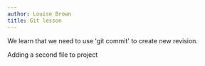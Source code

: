 ```yaml
---
author: Louise Brown
title: Git lesson
---
```


We learn that we need to use 'git commit'
to create new revision.

Adding a second file to project